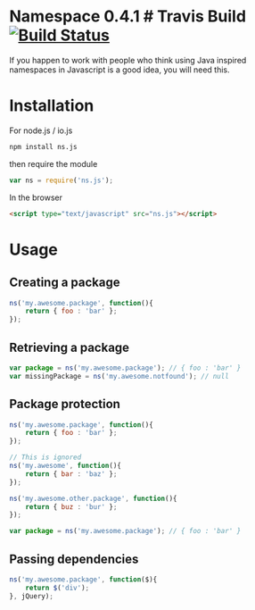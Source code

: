 # Namespace 0.4.1 # Travis Build [![Build Status](https://travis-ci.org/shinuza/ns.js.png?branch=master)](https://travis-ci.org/shinuza/ns.js)

If you happen to work with people who think using Java inspired namespaces in Javascript is a good idea, you will need this.


# Installation

For node.js / io.js

```sh
npm install ns.js
```

then require the module

```js
var ns = require('ns.js');
```

In the browser

```html
<script type="text/javascript" src="ns.js"></script>
```

# Usage

## Creating a package

```js
ns('my.awesome.package', function(){
    return { foo : 'bar' };
});
```

## Retrieving a package

```js
var package = ns('my.awesome.package'); // { foo : 'bar' }
var missingPackage = ns('my.awesome.notfound'); // null
```

## Package protection

```js
ns('my.awesome.package', function(){
    return { foo : 'bar' };
});

// This is ignored
ns('my.awesome', function(){
    return { bar : 'baz' };
});

ns('my.awesome.other.package', function(){
    return { buz : 'bur' };
});

var package = ns('my.awesome.package'); // { foo : 'bar' }
```

## Passing dependencies

```js
ns('my.awesome.package', function($){
    return $('div');
}, jQuery);
```
